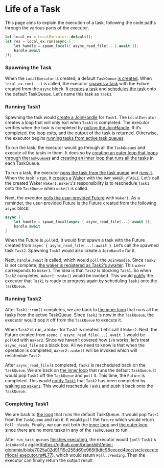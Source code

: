 # Life of a Task

This page aims to explain the execution of a task, following the code paths through the various parts of the executor.

```rust
let local_ex = LocalExecutor::default();
let res = local_ex.run(async {
    let handle = spawn_local({ async_read_file(...).await });
    handle.await
});
```

### Spawning the Task

When the `LocalExecutor` is created, a default `TaskQueue` [is created](https://github.com/brianshih1/mini-glommio/blob/7025a02d91f19e258d69e966f8dfc98eeeed4ecc/src/executor/local_executor.rs#L28). When `local_ex.run(...)` is called, the executor [spawns a task](https://github.com/brianshih1/mini-glommio/blob/7025a02d91f19e258d69e966f8dfc98eeeed4ecc/src/executor/local_executor.rs#L74) with the Future created from the `async` block. It [creates a task](https://github.com/brianshih1/mini-glommio/blob/7025a02d91f19e258d69e966f8dfc98eeeed4ecc/src/executor/task_queue.rs#L116) and [schedules the task](https://github.com/brianshih1/mini-glommio/blob/7025a02d91f19e258d69e966f8dfc98eeeed4ecc/src/executor/task_queue.rs#L117) onto the default TaskQueue. Let’s name this task as `Task1`.

### Running Task1

Spawning the task would [create a JoinHandle](https://github.com/brianshih1/mini-glommio/blob/7025a02d91f19e258d69e966f8dfc98eeeed4ecc/src/executor/local_executor.rs#L74C13-L74C71) for `Task1`. The `LocalExecutor` creates a loop that will only exit when `Task1` is completed. The executor verifies when the task is completed by [polling the JoinHandle](https://github.com/brianshih1/mini-glommio/blob/7025a02d91f19e258d69e966f8dfc98eeeed4ecc/src/executor/local_executor.rs#L77C41-L77C52). If it’s completed, the loop exits, and the output of the task is returned. Otherwise, the executor begins [running tasks from active task queues](https://github.com/brianshih1/mini-glommio/blob/7025a02d91f19e258d69e966f8dfc98eeeed4ecc/src/executor/local_executor.rs#L84).

To run the task, the executor would go through all the `TaskQueue`s and execute all the tasks in them. It does so by [creating an outer loop that loops through the`TaskQueue`s](https://github.com/brianshih1/mini-glommio/blob/7025a02d91f19e258d69e966f8dfc98eeeed4ecc/src/executor/local_executor.rs#L99) and [creating an inner loop that runs all the tasks](https://github.com/brianshih1/mini-glommio/blob/7025a02d91f19e258d69e966f8dfc98eeeed4ecc/src/executor/local_executor.rs#L123) in each TaskQueue.

To run a task, the executor [pops the task from the task queue](https://github.com/brianshih1/mini-glommio/blob/7025a02d91f19e258d69e966f8dfc98eeeed4ecc/src/executor/local_executor.rs#L127C40-L127C40) and [runs it](https://github.com/brianshih1/mini-glommio/blob/7025a02d91f19e258d69e966f8dfc98eeeed4ecc/src/executor/local_executor.rs#L127). When the task is [run](https://github.com/brianshih1/mini-glommio/blob/7025a02d91f19e258d69e966f8dfc98eeeed4ecc/src/task/raw.rs#L297), it [creates a Waker](https://github.com/brianshih1/mini-glommio/blob/7025a02d91f19e258d69e966f8dfc98eeeed4ecc/src/task/raw.rs#L323) with the `RAW_WAKER_VTABLE`. Let’s call the created Waker `Waker1`. `Waker1`'s responsibility is to reschedule `Task1` onto the `TaskQueue` when `wake()` is called.

Next, the executor [polls the user-provided Future](https://github.com/brianshih1/mini-glommio/blob/7025a02d91f19e258d69e966f8dfc98eeeed4ecc/src/task/raw.rs#L327) with `Waker1`. As a reminder, the user-provided Future is the Future created from the following `async` block:

```rust
async {
    let handle = spawn_local(async { async_read_file(...).await });
    handle.await
}
```

When the Future is `poll`ed, it would first spawn a task with the Future created from `async { async_read_file(...).await }`. Let’s call the spawned task `Task2`. Spawning `Task2` would also create a `JoinHandle` for it.

Next, `handle.await` is called, which would `poll` the `JoinHandle`. Since `Task2` is not complete, [the waker is registered as Task2’s awaiter](https://github.com/brianshih1/mini-glommio/blob/7025a02d91f19e258d69e966f8dfc98eeeed4ecc/src/task/join_handle.rs#L52). This `waker` corresponds to `Waker1`. The idea is that `Task2` is blocking `Task1`. So when `Task2` completes, `Waker1::wake()` would be invoked. This would [notify](https://github.com/brianshih1/mini-glommio/blob/7025a02d91f19e258d69e966f8dfc98eeeed4ecc/src/task/join_handle.rs#L61) the executor that `Task1` is ready to progress again by scheduling `Task1` onto the `TaskQueue`.

### Running Task2

After `Task1::run()` completes, we are back to [the inner loop](https://github.com/brianshih1/mini-glommio/blob/7025a02d91f19e258d69e966f8dfc98eeeed4ecc/src/executor/local_executor.rs#L123) that runs all the tasks from the active TaskQueue. Since `Task2` is now in the `TaskQueue`, the executor would pop it off from the `TaskQueue` to execute it.

When `Task2` is run, a `Waker` for `Task2` is created. Let’s call it `Waker2`. Next, the Future created from `async { async_read_file(...).await }` would be `poll`ed with `Waker2`. Since we haven’t covered how `I/O` works, let’s treat `async_read_file` as a black box. All we need to know is that when the operation is completed, `Waker2::wake()` will be invoked which will reschedule `Task2`.

After `async_read_file` is completed, `Task2` is rescheduled back on the `TaskQueue`. We are back on [the inner loop](https://github.com/brianshih1/mini-glommio/blob/7025a02d91f19e258d69e966f8dfc98eeeed4ecc/src/executor/local_executor.rs#L123) that runs the default `TaskQueue`. It would pop `Task2` off the `TaskQueue` and `poll` it. This time, the `Future` is completed. This would [notify `Task1`](https://github.com/brianshih1/mini-glommio/blob/7025a02d91f19e258d69e966f8dfc98eeeed4ecc/src/task/raw.rs#L364) that `Task2` has been completed by [waking up `Waker1`](https://github.com/brianshih1/mini-glommio/blob/7025a02d91f19e258d69e966f8dfc98eeeed4ecc/src/task/header.rs#L63). This would reschedule `Task1` and push it back onto the `TaskQueue`.

### Completing Task1

We are back to [the loop](https://github.com/brianshih1/mini-glommio/blob/7025a02d91f19e258d69e966f8dfc98eeeed4ecc/src/executor/local_executor.rs#L123) that runs the default TaskQueue. It would pop `Task1` from the `TaskQueue` and run it. It would `poll` the `Future` which would return `Poll::Ready`. Finally, we can exit both the [inner loop](https://github.com/brianshih1/mini-glommio/blob/7025a02d91f19e258d69e966f8dfc98eeeed4ecc/src/executor/local_executor.rs#L123) and [the outer loop](https://github.com/brianshih1/mini-glommio/blob/7025a02d91f19e258d69e966f8dfc98eeeed4ecc/src/executor/local_executor.rs#L99) since there are no more tasks in any of the `TaskQueue`s to run.

After `run_task_queues` [finishes executing](https://github.com/brianshih1/mini-glommio/blob/7025a02d91f19e258d69e966f8dfc98eeeed4ecc/src/executor/local_executor.rs#L84), the executor would `[poll` `Task1`'s `JoinHandle` again](https://github.com/brianshih1/mini-glommio/blob/7025a02d91f19e258d69e966f8dfc98eeeed4ecc/src/executor/local_executor.rs#L77), which would return `Poll::Pending`. Then the executor can finally return the output result.
